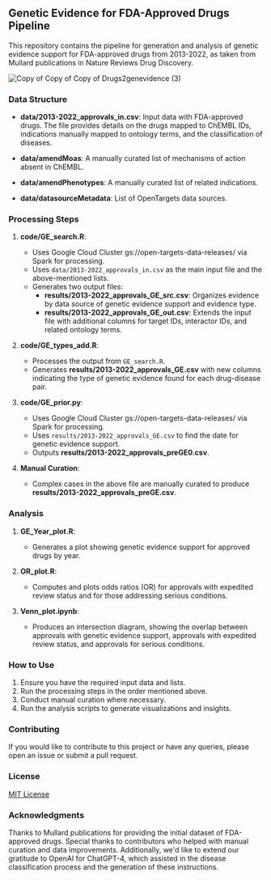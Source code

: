 ## Genetic Evidence for FDA-Approved Drugs Pipeline

This repository contains the pipeline for generation and analysis of genetic evidence support for FDA-approved drugs from 2013-2022, as taken from Mullard publications in Nature Reviews Drug Discovery.

![Copy of Copy of Copy of Drugs2genevidence (3)](https://github.com/opentargets/approvalsSupport/assets/122813791/809b0ba6-c689-43e4-8cf6-00b5292d9efd)



### Data Structure

- **data/2013-2022_approvals_in.csv**: Input data with FDA-approved drugs. The file provides details on the drugs mapped to ChEMBL IDs, indications manually mapped to ontology terms, and the classification of diseases.

- **data/amendMoas**: A manually curated list of mechanisms of action absent in ChEMBL.
  
- **data/amendPhenotypes**: A manually curated list of related indications.

- **data/datasourceMetadata**: List of OpenTargets data sources.

### Processing Steps

1. **code/GE_search.R**:
   - Uses Google Cloud Cluster gs://open-targets-data-releases/ via Spark for processing.
   - Uses `data/2013-2022_approvals_in.csv` as the main input file and the above-mentioned lists.
   - Generates two output files:
     - **results/2013-2022_approvals_GE_src.csv**: Organizes evidence by data source of genetic evidence support and evidence type.
     - **results/2013-2022_approvals_GE_out.csv**: Extends the input file with additional columns for target IDs, interactor IDs, and related ontology terms.

3. **code/GE_types_add.R**: 
   - Processes the output from `GE_search.R`.
   - Generates **results/2013-2022_approvals_GE.csv** with new columns indicating the type of genetic evidence found for each drug-disease pair.

4. **code/GE_prior.py**:
   - Uses Google Cloud Cluster gs://open-targets-data-releases/ via Spark for processing.
   - Uses `results/2013-2022_approvals_GE.csv` to find the date for genetic evidence support.
   - Outputs **results/2013-2022_approvals_preGE0.csv**.

6. **Manual Curation**:
   - Complex cases in the above file are manually curated to produce **results/2013-2022_approvals_preGE.csv**.

### Analysis

1. **GE_Year_plot.R**:
   - Generates a plot showing genetic evidence support for approved drugs by year.

3. **OR_plot.R**: 
   - Computes and plots odds ratios (OR) for approvals with expedited review status and for those addressing serious conditions.

4. **Venn_plot.ipynb**:
   - Produces an intersection diagram, showing the overlap between approvals with genetic evidence support, approvals with expedited review status, and approvals for serious conditions.

### How to Use

1. Ensure you have the required input data and lists.
2. Run the processing steps in the order mentioned above.
3. Conduct manual curation where necessary.
4. Run the analysis scripts to generate visualizations and insights.

### Contributing

If you would like to contribute to this project or have any queries, please open an issue or submit a pull request.

### License

[MIT License](LICENSE) 

### Acknowledgments

Thanks to Mullard publications for providing the initial dataset of FDA-approved drugs. Special thanks to contributors who helped with manual curation and data improvements. Additionally, we'd like to extend our gratitude to OpenAI for ChatGPT-4, which assisted in the disease classification process and the generation of these instructions.
